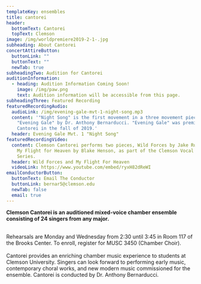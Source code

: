 ```yaml
---
templateKey: ensembles
title: cantorei
header:
  bottomText: Cantorei
  topText: Clemson
image: /img/worldpremiere2019-2-1-.jpg
subheading: About Cantorei
concertAttireButton:
  buttonLink: ""
  buttonText: ""
  newTab: true
subheadingTwo: Audition for Cantorei
auditionInformation:
  - heading: Audition Information Coming Soon!
    image: /img/paw.png
    text: Audition information will be accessible from this page.
subheadingThree: Featured Recording
featuredRecordingAudio:
  audioLink: /img/evening-gale-mvt-1-night-song.mp3
  content: '"Night Song" is the first movement in a three movement piece titled
    "Evening Gale" by Dr. Anthony Bernarducci. "Evening Gale" was premiered by
    Cantorei in the fall of 2019.'
  header: Evening Gale Mvt. 1 "Night Song"
featuredRecordingVideo:
  content: Clemson Cantorei performs two pieces, Wild Forces by Jake Runestad and
    My Flight for Heaven by Blake Henson, as part of the Clemson Vocal Arts
    Series.
  header: Wild Forces and My Flight For Heaven
  videoLink: https://www.youtube.com/embed/ryxH82dReWI
emailConductorButton:
  buttonText: Email The Conductor
  buttonLink: bernar5@clemson.edu
  newTab: false
  email: true
---
```

**Clemson Cantorei is an auditioned mixed-voice chamber ensemble consisting of 24 singers from any major.**

\
​Rehearsals are Monday and Wednesday from 2:30 until 3:45 in Room 117 of the Brooks Center. To enroll, register for MUSC 3450 (Chamber Choir).\
\
​Cantorei provides an enriching chamber music experience to students at Clemson University. Singers can look forward to performing early music, contemporary choral works, and new modern music commissioned for the ensemble. Cantorei is conducted by Dr. Anthony Bernarducci.